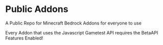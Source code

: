 # Public Addons
A Public Repo for Minecraft Bedrock Addons for everyone to use

Every Addon that uses the Javascript Gametest API requires the BetaAPI Features Enabled!